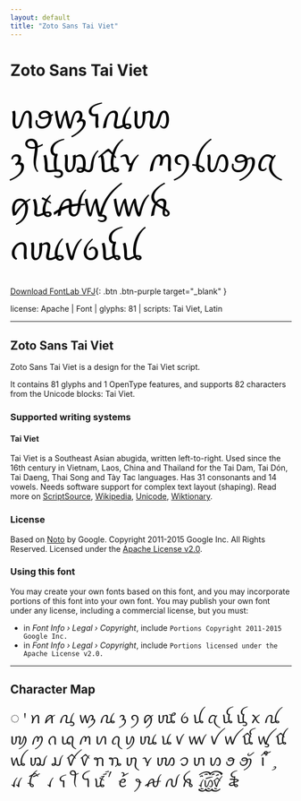 ```yaml
---
layout: default
title: "Zoto Sans Tai Viet"
---
```


# Zoto Sans Tai Viet

<div contenteditable="true" style="font-family: 'Zoto Sans Tai Viet'; font-size: 4em; color:black; margin: 0.5em 0 0.5em 0; line-height: 1.4em;">
ꪕꪮꪃꪺꪄꪪ ꪅꪻꪍꪢꪠꪩ ꪔꪆꪶꪭꪯꪋ ꪇꪽꫛꪟꪛꫝ ꪒꪘꪚꪉꪌꪊ
</div>

[Download FontLab VFJ](https://downgit.github.io/#/home?url=https://github.com/fontlabcom/getgo-fonts/blob/main/getgo-fonts/apache/zotosans/zotosans-taiviet.ttf){: .btn .btn-purple target="_blank" }

license: Apache \| Font \| glyphs: 81 \| scripts: Tai Viet, Latin

---


## Zoto Sans Tai Viet

Zoto Sans Tai Viet is a design for the Tai Viet script.

It contains 81 glyphs and 1 OpenType features, and supports 82 characters from the Unicode blocks: Tai Viet.


### Supported writing systems


#### Tai Viet

Tai Viet is a Southeast Asian abugida, written left-to-right. Used since the 16th century in Vietnam, Laos, China and Thailand for the Tai Dam, Tai Dón, Tai Daeng, Thai Song and Tày Tac languages. Has 31 consonants and 14 vowels. Needs software support for complex text layout (shaping). Read more on [ScriptSource](https://scriptsource.org/scr/Tavt), [Wikipedia](https://en.wikipedia.org/wiki/ISO_15924:Tavt), [Unicode](https://www.unicode.org/versions/Unicode13.0.0/ch16.pdf#G59747), [Wiktionary](https://en.wiktionary.org/wiki/Category:Tai_Viet_script).


### License

Based on [Noto](https://github.com/notofonts) by Google. Copyright 2011-2015 Google Inc. All Rights Reserved. Licensed under the [Apache License v2.0](https://www.apache.org/licenses/LICENSE-2.0.txt).

### Using this font

You may create your own fonts based on this font, and you may incorporate portions of this font into your own font. You may publish your own font under any license, including a commercial license, but you must:

- in _Font Info › Legal › Copyright_, include `Portions Copyright 2011-2015 Google Inc.`
- in _Font Info › Legal › Copyright_, include `Portions licensed under the Apache License v2.0.`


---

## Character Map

<div style="font-family: 'Zoto Sans Tai Viet'; font-size: 2em;">
◌ ꞌ ꪀ ꪁ ꪂ ꪃ ꪄ ꪅ ꪆ ꪇ ꪈ ꪉ ꪊ ꪋ ꪌ ꪍ ꪎ ꪏ ꪐ ꪑ ꪒ ꪓ ꪔ ꪕ ꪖ ꪗ ꪘ ꪙ ꪚ ꪛ ꪜ ꪝ ꪞ ꪟ ꪠ ꪡ ꪢ ꪣ ꪤ ꪥ ꪦ ꪧ ꪨ ꪩ ꪪ ꪫ ꪬ ꪭ ꪮ ꪯ ꪰ ꪱ ꪲ ꪳ ꪴ ꪵ ꪶ ꪷ ꪸ ꪹ ꪺ ꪻ ꪼ ꪽ ꪾ ꪿ ꫀ ꫁ ꫂ ꫛ ꫜ ꫝ ꫞ ꫟
</div>

